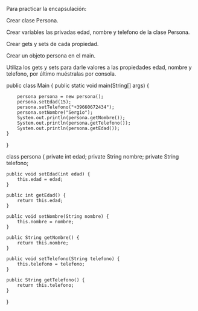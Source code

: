 Para practicar la encapsulación:

Crear clase Persona.

Crear variables las privadas edad, nombre y telefono de la clase Persona.

Crear gets y sets de cada propiedad.

Crear un objeto persona en el main.

Utiliza los gets y sets para darle valores a las propiedades edad, nombre y telefono, por último muéstralas por consola.



public class Main {
    public static void main(String[] args) {

        persona persona = new persona();
        persona.setEdad(15);
        persona.setTelefono("+39660672434");
        persona.setNombre("Sergio");
        System.out.println(persona.getNombre());
        System.out.println(persona.getTelefono());
        System.out.println(persona.getEdad());
    }
}

class   persona {
    private int edad;
    private String nombre;
    private String telefono;

    public void setEdad(int edad) {
        this.edad = edad;
    }

    public int getEdad() {
        return this.edad;
    }

    public void setNombre(String nombre) {
        this.nombre = nombre;
    }

    public String getNombre() {
        return this.nombre;
    }

    public void setTelefono(String telefono) {
        this.telefono = telefono;
    }

    public String getTelefono() {
        return this.telefono;
    }
}
